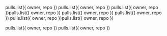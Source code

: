 pulls.list({ owner, repo })
pulls.list({ owner, repo })
pulls.list({ owner, repo })pulls.list({ owner, repo })
pulls.list({ owner, repo })
pulls.list({ owner, repo })
pulls.list({ owner, repo })pulls.list({ owner, repo })

pulls.list({ owner, repo })
pulls.list({ owner, repo })
